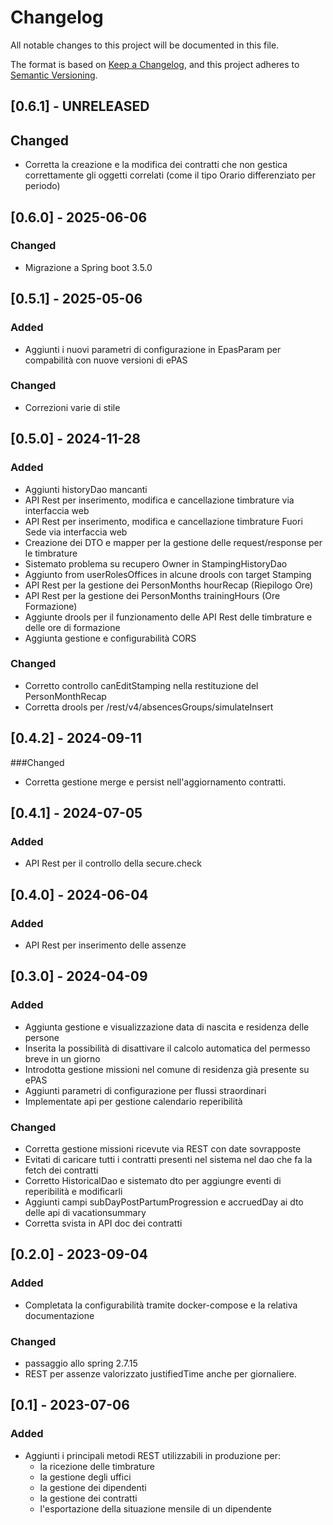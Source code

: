 # Changelog
All notable changes to this project will be documented in this file.

The format is based on [Keep a Changelog](https://keepachangelog.com/en/1.0.0/),
and this project adheres to [Semantic Versioning](https://semver.org/spec/v2.0.0.html).

## [0.6.1] - UNRELEASED
## Changed
  - Corretta la creazione e la modifica dei contratti che non gestica correttamente
    gli oggetti correlati (come il tipo Orario differenziato per periodo)

## [0.6.0] - 2025-06-06
### Changed
 - Migrazione a Spring boot 3.5.0

## [0.5.1] - 2025-05-06
### Added
 - Aggiunti i nuovi parametri di configurazione in EpasParam per compabilità con nuove
   versioni di ePAS

### Changed
 - Correzioni varie di stile

## [0.5.0] - 2024-11-28
### Added
 - Aggiunti historyDao mancanti
 - API Rest per inserimento, modifica e cancellazione timbrature via interfaccia web
 - API Rest per inserimento, modifica e cancellazione  timbrature Fuori Sede via interfaccia web
 - Creazione dei DTO e mapper per la gestione delle request/response per le timbrature
 - Sistemato problema su recupero Owner in StampingHistoryDao
 - Aggiunto from userRolesOffices in alcune drools con target Stamping
 - API Rest per la gestione dei PersonMonths hourRecap (Riepilogo Ore)
 - API Rest per la gestione dei PersonMonths trainingHours (Ore Formazione)
 - Aggiunte drools per il funzionamento delle API Rest delle timbrature e delle ore di formazione
 - Aggiunta gestione e configurabilità CORS

### Changed
  - Corretto controllo canEditStamping nella restituzione del PersonMonthRecap
  - Corretta drools per /rest/v4/absencesGroups/simulateInsert

## [0.4.2] - 2024-09-11
###Changed
  - Corretta gestione merge e persist nell'aggiornamento contratti.

## [0.4.1] - 2024-07-05
### Added
- API Rest per il controllo della secure.check

## [0.4.0] - 2024-06-04
### Added
 - API Rest per inserimento delle assenze

## [0.3.0] - 2024-04-09
### Added
 - Aggiunta gestione e visualizzazione data di nascita e residenza delle persone
 - Inserita la possibilità di disattivare il calcolo automatica del permesso breve in un giorno
 - Introdotta gestione missioni nel comune di residenza già presente su ePAS
 - Aggiunti parametri di configurazione per flussi straordinari
 - Implementate api per gestione calendario reperibilità
 
### Changed
 - Corretta gestione missioni ricevute via REST con date sovrapposte
 - Evitati di caricare tutti i contratti presenti nel sistema nel dao che fa la fetch
   dei contratti
 - Corretto HistoricalDao e sistemato dto per aggiungre eventi di reperibilità e modificarli
 - Aggiunti campi subDayPostPartumProgression e accruedDay ai dto delle api di vacationsummary
 - Corretta svista in API doc dei contratti

## [0.2.0] - 2023-09-04
### Added
 - Completata la configurabilità tramite docker-compose e la relativa documentazione

### Changed
 - passaggio allo spring 2.7.15
 - REST per assenze valorizzato justifiedTime anche per giornaliere.


## [0.1] - 2023-07-06
### Added
 - Aggiunti i principali metodi REST utilizzabili in produzione per:
    - la ricezione delle timbrature
    - la gestione degli uffici
    - la gestione dei dipendenti
    - la gestione dei contratti
    - l'esportazione della situazione mensile di un dipendente
